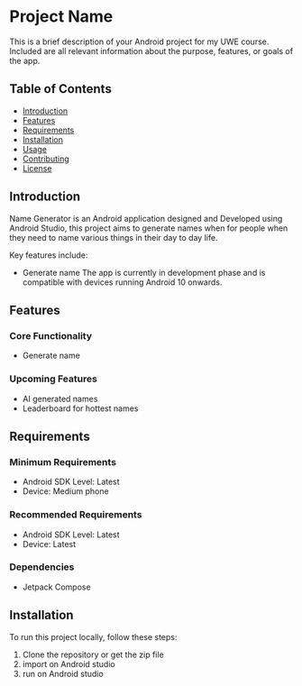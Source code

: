 # Project Name

This is a brief description of your Android project for my UWE course. Included are all relevant information about the purpose, features, or goals of the app.

## Table of Contents

- [Introduction](#introduction)
- [Features](#features)
- [Requirements](#requirements)
- [Installation](#installation)
- [Usage](#usage)
- [Contributing](#contributing)
- [License](#license)

## Introduction

Name Generator is an Android application designed and Developed using Android Studio, this project aims to generate names when for people when they need to name various things in their day to day life.

Key features include:
- Generate name
The app is currently in development phase and is compatible with devices running Android 10 onwards.



## Features

### Core Functionality

- Generate name
  
### Upcoming Features

- AI generated names
- Leaderboard for hottest names


## Requirements

### Minimum Requirements

- Android SDK Level: Latest
- Device: Medium phone

### Recommended Requirements

- Android SDK Level: Latest
- Device: Latest

### Dependencies

- Jetpack Compose


## Installation

To run this project locally, follow these steps:

1. Clone the repository or get the zip file
2. import on Android studio
3. run on Android studio

